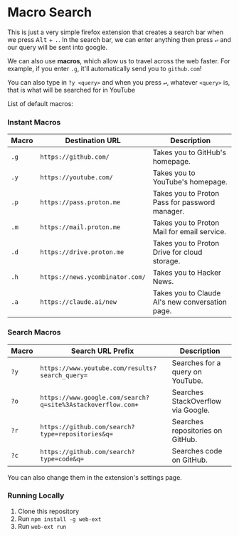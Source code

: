 # Macro Search

This is just a very simple firefox extension that creates a search bar when we press <kbd>Alt</kbd> + <kbd>.</kbd>. In the search bar, we can enter anything then press <kbd>↵</kbd> and our query will be sent into google.

We can also use **macros**, which allow us to travel across the web faster.
For example, if you enter `.g`, it'll automatically send you to `github.com`!

You can also type in `?y <query>` and when you press <kbd>↵</kbd>, whatever `<query>` is, that is what will be searched for in YouTube

List of default macros:

### Instant Macros

| **Macro** | **Destination URL**                                | **Description**                                 |
|-----------|----------------------------------------------------|-------------------------------------------------|
| `.g`      | `https://github.com/`                              | Takes you to GitHub's homepage.                 |
| `.y`      | `https://youtube.com/`                             | Takes you to YouTube's homepage.                |
| `.p`      | `https://pass.proton.me`                           | Takes you to Proton Pass for password manager.  |
| `.m`      | `https://mail.proton.me`                           | Takes you to Proton Mail for email service.     |
| `.d`      | `https://drive.proton.me`                          | Takes you to Proton Drive for cloud storage.    |
| `.h`      | `https://news.ycombinator.com/`                    | Takes you to Hacker News.                       |
| `.a`      | `https://claude.ai/new`                            | Takes you to Claude AI's new conversation page. |

### Search Macros

| **Macro** | **Search URL Prefix**                              | **Description**                                 |
|-----------|----------------------------------------------------|-------------------------------------------------|
| `?y`      | `https://www.youtube.com/results?search_query=`     | Searches for a query on YouTube.                |
| `?o`      | `https://www.google.com/search?q=site%3Astackoverflow.com+` | Searches StackOverflow via Google.             |
| `?r`      | `https://github.com/search?type=repositories&q=`    | Searches repositories on GitHub.                |
| `?c`      | `https://github.com/search?type=code&q=`            | Searches code on GitHub.                        |

You can also change them in the extension's settings page.

### Running Locally

1. Clone this repository
1. Run `npm install -g web-ext`
1. Run `web-ext run`
